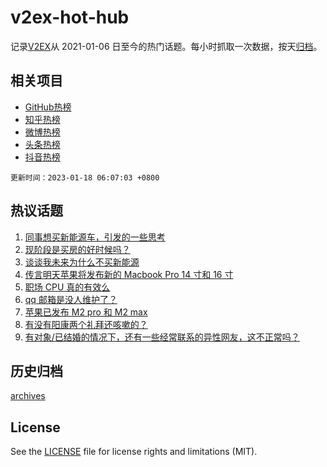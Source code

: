 # v2ex-hot-hub

 记录[V2EX](https://www.v2ex.com/)从 2021-01-06 日至今的热门话题。每小时抓取一次数据，按天[归档](archives)。
 
 ## 相关项目

- [GitHub热榜](https://github.com/lonnyzhang423/github-hot-hub)
- [知乎热榜](https://github.com/lonnyzhang423/zhihu-hot-hub)
- [微博热榜](https://github.com/lonnyzhang423/weibo-hot-hub)
- [头条热榜](https://github.com/lonnyzhang423/toutiao-hot-hub)
- [抖音热榜](https://github.com/lonnyzhang423/douyin-hot-hub)


 `更新时间：2023-01-18 06:07:03 +0800`

## 热议话题

1. [同事想买新能源车，引发的一些思考](https://www.v2ex.com/t/909426)
1. [现阶段是买房的好时候吗？](https://www.v2ex.com/t/909440)
1. [谈谈我未来为什么不买新能源](https://www.v2ex.com/t/909508)
1. [传言明天苹果将发布新的 Macbook Pro 14 寸和 16 寸](https://www.v2ex.com/t/909397)
1. [职场 CPU 真的有效么](https://www.v2ex.com/t/909429)
1. [qq 邮箱是没人维护了？](https://www.v2ex.com/t/909420)
1. [苹果已发布 M2 pro 和 M2 max](https://www.v2ex.com/t/909581)
1. [有没有阳康两个礼拜还咳嗽的？](https://www.v2ex.com/t/909399)
1. [有对象/已结婚的情况下，还有一些经常联系的异性网友，这不正常吗？](https://www.v2ex.com/t/909447)

## 历史归档

[archives](archives)

## License

See the [LICENSE](LICENSE) file for license rights and limitations (MIT).
